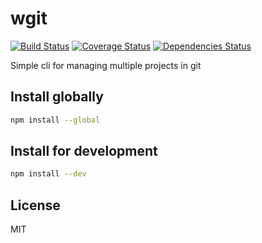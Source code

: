# wgit

[![Build Status][travis-image]][travis-url]
[![Coverage Status][coveralls-image]][coveralls-url]
[![Dependencies Status][david-image]][david-url]

Simple cli for managing multiple projects in git

## Install globally

```bash
npm install --global
```

## Install for development

```bash
npm install --dev
```

## License

MIT

[travis-image]: https://travis-ci.org/Mc01/wgit.svg?branch=master
[travis-url]: https://travis-ci.org/Mc01/wgit

[coveralls-image]: https://coveralls.io/repos/github/Mc01/wgit/badge.svg?branch=master
[coveralls-url]: https://coveralls.io/github/Mc01/wgit?branch=master

[david-image]: https://david-dm.org/Mc01/wgit.svg
[david-url]: https://david-dm.org/Mc01/wgit